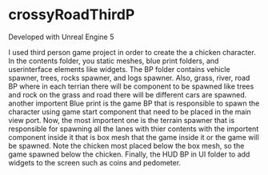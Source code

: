 # crossyRoadThirdP

Developed with Unreal Engine 5

I used third person game project in order to create the a chicken character. In the contents folder, you static meshes, blue print folders, and userinterface elements like widgets. The BP folder contains vehicle spawner, trees, rocks spawner, and logs spawner. Also, grass, river, road BP where in each terrian there will be component to be spawned like trees and rock on the grass and road there will be different cars are spawned. another importent Blue print is the game BP that is responsible to spawn the character using game start component that need to be placed in the main view port. Now, the most importent one is the terrain spawner that is responsible for spawning all the lanes with thier contents with the importent component inside it that is box mesh that the game inside it or the game will be spawned. Note the chicken most placed below the box mesh, so the game spawned below the chicken. Finally, the HUD BP in UI folder to add widgets to the screen such as coins and pedometer.          
